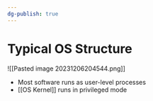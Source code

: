 ```yaml
---
dg-publish: true
---
```

# Typical OS Structure
![[Pasted image 20231206204544.png]]
* Most software runs as user-level processes
* [[OS Kernel]] runs in privileged mode